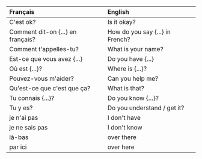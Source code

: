 | **Français**                      | **English**                     |
|:----------------------------------|:--------------------------------|
| C'est ok?                         | Is it okay?                     |
| Comment dit-on {...} en français? | How do you say {...} in French? |
| Comment t'appelles-tu?            | What is your name?              |
| Est-ce que vous avez {...}        | Do you have {...}               |
| Où est {...}?                     | Where is {...}?                 |
| Pouvez-vous m'aider?              | Can you help me?                |
| Qu'est-ce que c'est que ça?       | What is that?                   |
| Tu connais {...}?                 | Do you know {...}?              |
| Tu y es?                          | Do you understand / get it?     |
| je n'ai pas                       | I don't have                    |
| je ne sais pas                    | I don't know                    |
| là-bas                            | over there                      |
| par ici                           | over here                       |